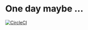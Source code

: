 # One day maybe ...

[![CircleCI](https://circleci.com/gh/remipassmoilesel/abc-map-2.svg?style=svg)](https://circleci.com/gh/remipassmoilesel/abc-map-2)
